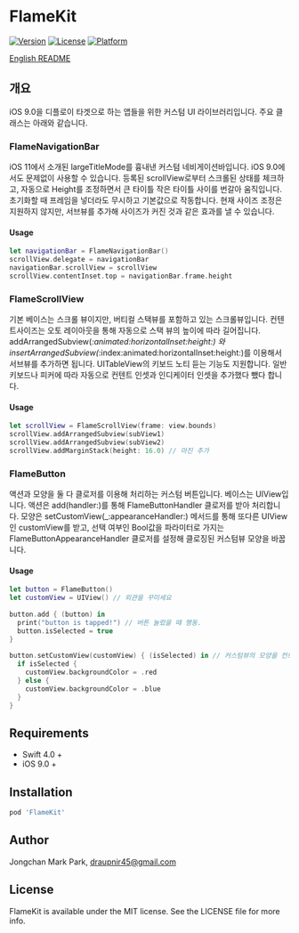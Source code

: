 # FlameKit

[![Version](https://img.shields.io/cocoapods/v/FlameKit.svg?style=flat)](http://cocoapods.org/pods/FlameKit)
[![License](https://img.shields.io/cocoapods/l/FlameKit.svg?style=flat)](http://cocoapods.org/pods/FlameKit)
[![Platform](https://img.shields.io/cocoapods/p/FlameKit.svg?style=flat)](http://cocoapods.org/pods/FlameKit)

[English README](README.md)


## 개요

iOS 9.0을 디플로이 타겟으로 하는 앱들을 위한 커스텀 UI 라이브러리입니다. 주요 클래스는 아래와 같습니다.

### FlameNavigationBar
iOS 11에서 소개된 largeTitleMode를 흉내낸 커스텀 네비게이션바입니다. iOS 9.0에서도 문제없이 사용할 수 있습니다. 등록된 scrollView로부터 스크롤된 상태를 체크하고, 자동으로 Height를 조정하면서 큰 타이틀 작은 타이틀 사이를 번갈아 움직입니다. 초기화할 때 프레임을 넣더라도 무시하고 기본값으로 작동합니다. 현재 사이즈 조정은 지원하지 않지만, 서브뷰를 추가해 사이즈가 커진 것과 같은 효과를 낼 수 있습니다.

#### Usage

```swift
let navigationBar = FlameNavigationBar()
scrollView.delegate = navigationBar
navigationBar.scrollView = scrollView
scrollView.contentInset.top = navigationBar.frame.height
```


### FlameScrollView
기본 베이스는 스크롤 뷰이지만, 버티컬 스택뷰를 포함하고 있는 스크롤뷰입니다. 컨텐트사이즈는 오토 레이아웃을 통해 자동으로 스택 뷰의 높이에 따라 길어집니다. addArrangedSubview(_:animated:horizontalInset:height:) 와 insertArrangedSubview(_:index:animated:horizontalInset:height:)를 이용해서 서브뷰를 추가하면 됩니다.
UITableView의 키보드 노티 듣는 기능도 지원합니다. 일반 키보드나 피커에 따라 자동으로 컨텐트 인셋과 인디케이터 인셋을 추가했다 뺐다 합니다.

#### Usage

```swift
let scrollView = FlameScrollView(frame: view.bounds)
scrollView.addArrangedSubview(subView1)
scrollView.addArrangedSubview(subView2)
scrollView.addMarginStack(height: 16.0) // 마진 추가
```

### FlameButton
액션과 모양을 둘 다 클로저를 이용해 처리하는 커스텀 버튼입니다. 베이스는 UIView입니다. 액션은 add(handler:)를 통해 FlameButtonHandler 클로저를 받아 처리합니다. 모양은 setCustomView(_:appearanceHandler:) 메서드를 통해 또다른 UIView인 customView를 받고, 선택 여부인 Bool값을 파라미터로 가지는 FlameButtonAppearanceHandler 클로저를 설정해 클로징된 커스텀뷰 모양을 바꿉니다.

#### Usage

```swift
let button = FlameButton()
let customView = UIView() // 외관을 꾸미세요
    
button.add { (button) in
  print("button is tapped!") // 버튼 눌렀을 때 행동.
  button.isSelected = true
}
    
button.setCustomView(customView) { (isSelected) in // 커스텀뷰의 모양을 컨트롤하세요.
  if isSelected {
    customView.backgroundColor = .red
  } else {
    customView.backgroundColor = .blue
  }
}
```

## Requirements

- Swift 4.0 +
- iOS 9.0 +

## Installation

```ruby
pod 'FlameKit'
```

## Author

Jongchan Mark Park, draupnir45@gmail.com

## License

FlameKit is available under the MIT license. See the LICENSE file for more info.
